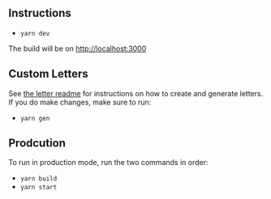## Instructions

* `yarn dev`

The build will be on [http://localhost:3000](http://localhost:3000)
    
## Custom Letters

See [the letter readme](data/README.md) for instructions on how to create and generate letters. If you do make changes, make sure to run:
* `yarn gen`

## Prodcution

To run in production mode, run the two commands in order:

* `yarn build`
* `yarn start`